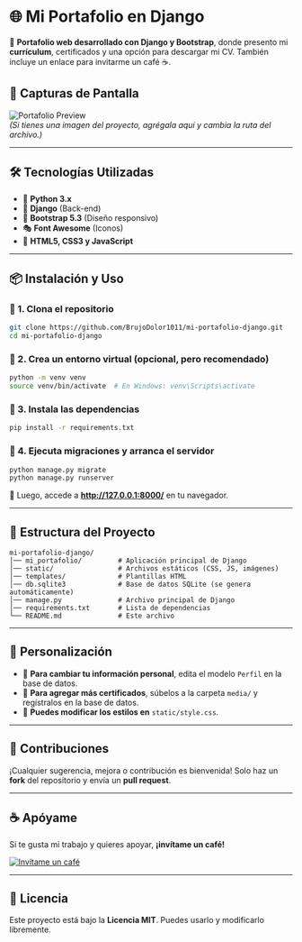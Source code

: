 # 🌐 Mi Portafolio en Django  

🚀 **Portafolio web desarrollado con Django y Bootstrap**, donde presento mi **currículum**, certificados y una opción para descargar mi CV. También incluye un enlace para invitarme un café ☕.  

## 📸 Capturas de Pantalla  

![Portafolio Preview](static/img/preview.png)  
*(Si tienes una imagen del proyecto, agrégala aquí y cambia la ruta del archivo.)*  

---

## 🛠️ Tecnologías Utilizadas  

- 🐍 **Python 3.x**  
- 🎨 **Django** (Back-end)  
- 💄 **Bootstrap 5.3** (Diseño responsivo)  
- 🎭 **Font Awesome** (Iconos)  
- 📄 **HTML5, CSS3 y JavaScript**  

---

## 📦 Instalación y Uso  

### 🔹 1. Clona el repositorio  

```bash
git clone https://github.com/BrujoDolor1011/mi-portafolio-django.git
cd mi-portafolio-django
```

### 🔹 2. Crea un entorno virtual (opcional, pero recomendado)  

```bash
python -m venv venv
source venv/bin/activate  # En Windows: venv\Scripts\activate
```

### 🔹 3. Instala las dependencias  

```bash
pip install -r requirements.txt
```

### 🔹 4. Ejecuta migraciones y arranca el servidor  

```bash
python manage.py migrate
python manage.py runserver
```

🔗 Luego, accede a **http://127.0.0.1:8000/** en tu navegador.  

---

## 📁 Estructura del Proyecto  

```
mi-portafolio-django/
│── mi_portafolio/         # Aplicación principal de Django
│── static/                # Archivos estáticos (CSS, JS, imágenes)
│── templates/             # Plantillas HTML
│── db.sqlite3             # Base de datos SQLite (se genera automáticamente)
│── manage.py              # Archivo principal de Django
│── requirements.txt       # Lista de dependencias
└── README.md              # Este archivo
```

---

## 🎨 Personalización  

- 📌 **Para cambiar tu información personal**, edita el modelo `Perfil` en la base de datos.  
- 📸 **Para agregar más certificados**, súbelos a la carpeta `media/` y regístralos en la base de datos.  
- 🎨 **Puedes modificar los estilos en** `static/style.css`.  

---

## 🤝 Contribuciones  

¡Cualquier sugerencia, mejora o contribución es bienvenida! Solo haz un **fork** del repositorio y envía un **pull request**.  

---

## ☕ Apóyame  

Si te gusta mi trabajo y quieres apoyar, **¡invítame un café!**  

[![Invítame un café](https://img.shields.io/badge/Buy%20Me%20A%20Coffee-FFDD00?style=flat&logo=buy-me-a-coffee&logoColor=black)](https://buymeacoffee.com/brujodolor1011)  

---

## 📜 Licencia  

Este proyecto está bajo la **Licencia MIT**. Puedes usarlo y modificarlo libremente.  
